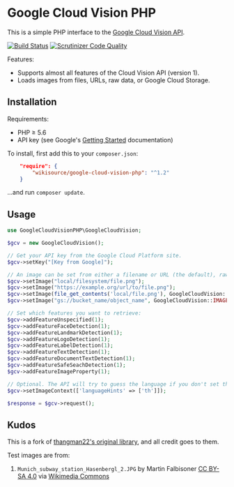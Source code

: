 Google Cloud Vision PHP
=======================

This is a simple PHP interface to the [Google Cloud Vision API](https://cloud.google.com/vision/).

[![Build Status](https://travis-ci.org/wikisource/google-cloud-vision-php.svg?branch=master)](https://travis-ci.org/wikisource/google-cloud-vision-php)
[![Scrutinizer Code Quality](https://scrutinizer-ci.com/g/wikisource/google-cloud-vision-php/badges/quality-score.png?b=master)](https://scrutinizer-ci.com/g/wikisource/google-cloud-vision-php/?branch=master)

Features:

* Supports almost all features of the Cloud Vision API (version 1).
* Loads images from files, URLs, raw data, or Google Cloud Storage.

## Installation

Requirements:

* PHP ≥ 5.6
* API key (see Google's [Getting Started](https://cloud.google.com/vision/docs/getting-started) documentation)

To install, first add this to your `composer.json`:

```json
    "require": {
        "wikisource/google-cloud-vision-php": "^1.2"
    }
```

...and run `composer update`.

## Usage

```php
use GoogleCloudVisionPHP\GoogleCloudVision;

$gcv = new GoogleCloudVision();

// Get your API key from the Google Cloud Platform site.
$gcv->setKey("[Key from Google]");

// An image can be set from either a filename or URL (the default), raw data, or a Google Cloud Storage item:
$gcv->setImage("local/filesystem/file.png");
$gcv->setImage("https://example.org/url/to/file.png");
$gcv->setImage(file_get_contents('local/file.png'), GoogleCloudVision::IMAGE_TYPE_RAW);
$gcv->setImage("gs://bucket_name/object_name", GoogleCloudVision::IMAGE_TYPE_GCS);

// Set which features you want to retrieve:
$gcv->addFeatureUnspecified(1);
$gcv->addFeatureFaceDetection(1);
$gcv->addFeatureLandmarkDetection(1);
$gcv->addFeatureLogoDetection(1);
$gcv->addFeatureLabelDetection(1);
$gcv->addFeatureTextDetection(1);
$gcv->addFeatureDocumentTextDetection(1);
$gcv->addFeatureSafeSeachDetection(1);
$gcv->addFeatureImageProperty(1);

// Optional. The API will try to guess the language if you don't set this.
$gcv->setImageContext(['languageHints' => ['th']]);

$response = $gcv->request();
```

## Kudos

This is a fork of [thangman22's original library](https://github.com/thangman22/google-cloud-vision-php), and all credit goes to them.

Test images are from:

1. `Munich_subway_station_Hasenbergl_2.JPG` by Martin Falbisoner [CC BY-SA 4.0](http://creativecommons.org/licenses/by-sa/4.0)
   via [Wikimedia Commons](https://commons.wikimedia.org/wiki/File%3AMunich_subway_station_Hasenbergl_2.JPG)
